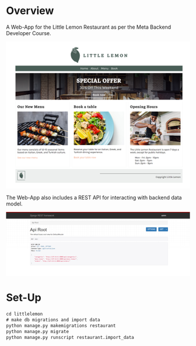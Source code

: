 # Overview

A Web-App for the Little Lemon Restaurant as per the Meta Backend Developer Course.

![Home Page](report/LittleLemon_HomePage.png)

The Web-App also includes a REST API for interacting with backend data model.

![Rest API](report/API_HomePage.png)

# Set-Up

```
cd littlelemon
# make db migrations and import data
python manage.py makemigrations restaurant
python manage.py migrate
python manage.py runscript restaurant.import_data
```